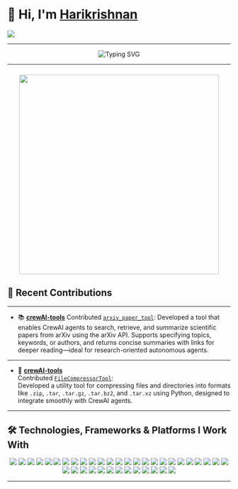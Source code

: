 # 👋 Hi, I'm [Harikrishnan](https://github.com/HarikrishnanK9/)

<a href="https://hits.seeyoufarm.com">
  <img src="https://hits.seeyoufarm.com/api/count/incr/badge.svg?url=https%3A%2F%2Fgithub.com%2FHarikrishnanK9%2FHarikrishnanK9&count_bg=%2379C83D&title_bg=%23555555&icon=&icon_color=%23E7E7E7&title=hits&edge_flat=false"/>
</a>

---

<div align="center">
  <img src="https://readme-typing-svg.herokuapp.com?font=Fira+Code&pause=1000&color=F70000&center=true&vCenter=true&width=435&lines=Welcome+to+my+GitHub+Profile!;Enjoy+your+stay!+%F0%9F%98%8E" alt="Typing SVG" />
</div>

---
###

<div align="center">
  <img height="450" src="https://miro.medium.com/v2/resize:fit:1400/1*1oTDnw0B32cdT0J1fBmKWg.gif"  />
</div>

###


## 📌 Recent Contributions


---

- 📚 [**crewAI-tools**](https://github.com/crewAIInc/crewAI-tools)
  Contributed [`arxiv_paper_tool`](https://github.com/crewAIInc/crewAI-tools/tree/main/crewai_tools/tools/arxiv_paper_tool):
  Developed a tool that enables CrewAI agents to search, retrieve, and summarize scientific papers from arXiv using the arXiv API. Supports specifying topics, keywords, or authors, and returns concise summaries with links for deeper reading—ideal for research-oriented autonomous agents.

---


- 🔧 [**crewAI-tools**](https://github.com/crewAIInc/crewAI-tools)  
  Contributed [`FileCompressorTool`](https://github.com/crewAIInc/crewAI-tools/tree/main/crewai_tools/tools/files_compressor_tool):  
  Developed a utility tool for compressing files and directories into formats like `.zip`, `.tar`, `.tar.gz`, `.tar.bz2`, and `.tar.xz` using Python, designed to integrate smoothly with CrewAI agents.

---
## 🛠 Technologies, Frameworks & Platforms I Work With
<div align="center">
  <img src="https://img.shields.io/badge/Python-3776AB?style=for-the-badge&logo=python&logoColor=white">
  <img src="https://img.shields.io/badge/AI/ML-FF6F00?style=for-the-badge&logo=tensorflow&logoColor=white">
  <img src="https://img.shields.io/badge/LangChain-008000?style=for-the-badge&logo=langchain&logoColor=white">
  <img src="https://img.shields.io/badge/LLamaIndex-008080?style=for-the-badge&logo=llamaindex&logoColor=white">
  <img src="https://img.shields.io/badge/CrewAI-FF5A50.svg?style=for-the-badge&logo=CrewAI&logoColor=white">
  <img src="https://img.shields.io/badge/PyTorch-EE4C2C?style=for-the-badge&logo=pytorch&logoColor=white">
  <img src="https://img.shields.io/badge/TensorFlow-FF6F00?style=for-the-badge&logo=tensorflow&logoColor=white">
  <img src="https://img.shields.io/badge/Keras-D00000?style=for-the-badge&logo=keras&logoColor=white">
  <img src="https://img.shields.io/badge/NumPy-013243?style=for-the-badge&logo=numpy&logoColor=white">
  <img src="https://img.shields.io/badge/Pandas-150458?style=for-the-badge&logo=pandas&logoColor=white">
  <img src="https://img.shields.io/badge/Scikit_Learn-F7931E?style=for-the-badge&logo=scikit-learn&logoColor=white">
  <img src="https://img.shields.io/badge/SciPy-8CAAE6?style=for-the-badge&logo=scipy&logoColor=white">
  <img src="https://img.shields.io/badge/Seaborn-FFB000?style=for-the-badge&logo=seaborn&logoColor=white">
  <img src="https://img.shields.io/badge/Matplotlib-003D57?style=for-the-badge&logo=matplotlib&logoColor=white">
  <img src="https://img.shields.io/badge/Plotly-3C4B64?style=for-the-badge&logo=plotly&logoColor=white">
  <img src="https://img.shields.io/badge/spaCy-09A3D5?style=for-the-badge&logo=spacy&logoColor=white">
  <img src="https://img.shields.io/badge/OCR_Tools-9B59B6?style=for-the-badge&logo=ocr&logoColor=white">
  <img src="https://img.shields.io/badge/OpenCV-5C3EE8?style=for-the-badge&logo=opencv&logoColor=white">
  <img src="https://img.shields.io/badge/YOLO-FF6347?style=for-the-badge&logo=yolo&logoColor=white">
  <img src="https://img.shields.io/badge/Detectron2-003F87?style=for-the-badge&logo=detectron2&logoColor=white">
  <img src="https://img.shields.io/badge/Apache_Spark-E25A1C?style=for-the-badge&logo=apachespark&logoColor=white">
  <img src="https://img.shields.io/badge/PostgreSQL-336791?style=for-the-badge&logo=postgresql&logoColor=white">
  <img src="https://img.shields.io/badge/MySQL-4479A1?style=for-the-badge&logo=mysql&logoColor=white">
  <img src="https://img.shields.io/badge/SQL-007396?style=for-the-badge&logo=sql&logoColor=white">
  <img src="https://img.shields.io/badge/Neo4j-008CC1?style=for-the-badge&logo=neo4j&logoColor=white">
  <img src="https://img.shields.io/badge/Chroma-FF69B4?style=for-the-badge&logo=chroma&logoColor=white">
  <img src="https://img.shields.io/badge/Qdrant-FF4500?style=for-the-badge&logo=qdrant&logoColor=white">
  <img src="https://img.shields.io/badge/Airflow-017CEE?style=for-the-badge&logo=apacheairflow&logoColor=white"> 
  <img src="https://img.shields.io/badge/MLflow-0194E5?style=for-the-badge&logo=mlflow&logoColor=white">
  <img src="https://img.shields.io/badge/Hugging_Face-FFC107?style=for-the-badge&logo=huggingface&logoColor=white">
  <img src="https://img.shields.io/badge/OpenAI-412991?style=for-the-badge&logo=openai&logoColor=white">
  <img src="https://img.shields.io/badge/Gemini-DAA520?style=for-the-badge&logo=gemini&logoColor=white">
  <img src="https://img.shields.io/badge/Box-0061D5?style=for-the-badge&logo=box&logoColor=white">
  <img src="https://img.shields.io/badge/Dropbox-0061FF?style=for-the-badge&logo=dropbox&logoColor=white">
  <img src="https://img.shields.io/badge/Minio-FF2E63?style=for-the-badge&logo=minio&logoColor=white">
  <img src="https://img.shields.io/badge/Google_Drive-34A853?style=for-the-badge&logo=googledrive&logoColor=white">
  <img src="https://img.shields.io/badge/AWS_S3-FF9900?style=for-the-badge&logo=amazons3&logoColor=white">
  <img src="https://img.shields.io/badge/Elasticsearch-005571?style=for-the-badge&logo=elasticsearch&logoColor=white">

</div>

---



